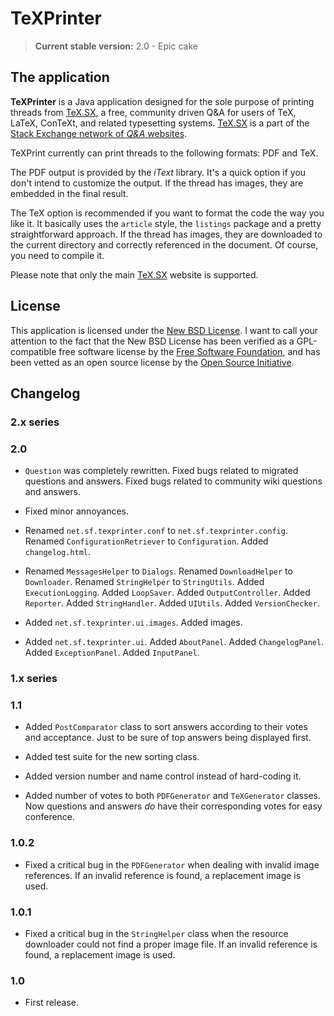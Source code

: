 # TeXPrinter

> **Current stable version:** 2.0 - Epic cake

## The application

**TeXPrinter** is a Java application designed for the sole purpose of printing threads from [TeX.SX](http://tex.stackexchange.com/), a free, community driven Q&A for users of TeX, LaTeX, ConTeXt, and related typesetting systems. [TeX.SX](http://tex.stackexchange.com/) is a part of the [Stack Exchange network of _Q&A_ websites](http://stackexchange.com/sites).

TeXPrint currently can print threads to the following formats: PDF and TeX.

The PDF output is provided by the _iText_ library. It's a quick option if you don't intend to customize the output. If the thread has images, they are embedded in the final result.

The TeX option is recommended if you want to format the code the way you like it. It basically uses the `article` style, the `listings` package and a pretty straightforward approach. If the thread has images, they are downloaded to the current directory and correctly referenced in the document. Of course, you need to compile it.

Please note that only the main [TeX.SX](http://tex.stackexchange.com/) website is supported.

## License

This application is licensed under the [New BSD License](http://www.opensource.org/licenses/bsd-license.php). I want to call your attention to the fact that the New BSD License has been verified as a GPL-compatible free software license by the [Free Software Foundation](http://www.fsf.org/), and has been vetted as an open source license by the [Open Source Initiative](http://www.opensource.org/).

## Changelog

### 2.x series

### 2.0

+ `Question` was completely rewritten. Fixed bugs related to migrated questions and answers. Fixed bugs related to community wiki questions and answers.

+ Fixed minor annoyances.

+ Renamed `net.sf.texprinter.conf` to `net.sf.texprinter.config`. Renamed `ConfigurationRetriever` to `Configuration`. Added `changelog.html`.

+ Renamed `MessagesHelper` to `Dialogs`. Renamed `DownloadHelper` to `Downloader`. Renamed `StringHelper` to `StringUtils`. Added `ExecutionLogging`. Added `LoopSaver`. Added `OutputController`. Added `Reporter`. Added `StringHandler`. Added `UIUtils`. Added `VersionChecker`.

+ Added `net.sf.texprinter.ui.images`. Added images.

+ Added `net.sf.texprinter.ui`. Added `AboutPanel`. Added `ChangelogPanel`. Added `ExceptionPanel`. Added `InputPanel`.

### 1.x series

### 1.1

+ Added `PostComparator` class to sort answers according to their votes and acceptance. Just to be sure of top answers being displayed first.

+ Added test suite for the new sorting class.

+ Added version number and name control instead of hard-coding it.

+ Added number of votes to both `PDFGenerator` and `TeXGenerator` classes. Now questions and answers *do* have their corresponding votes for easy conference.

### 1.0.2

+ Fixed a critical bug in the `PDFGenerator` when dealing with invalid image references. If an invalid reference is found, a replacement image is used.

### 1.0.1

+ Fixed a critical bug in the `StringHelper` class when the resource downloader could not find a proper image file. If an invalid reference is found, a replacement image is used.

### 1.0

+ First release.

